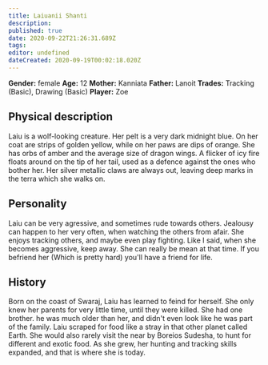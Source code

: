 ```yaml
---
title: Laiuanii Shanti
description: 
published: true
date: 2020-09-22T21:26:31.689Z
tags: 
editor: undefined
dateCreated: 2020-09-19T00:02:18.020Z
---
```


**Gender:** female
**Age:** 12
**Mother:** Kanniata
**Father:** Lanoit
**Trades:** Tracking (Basic), Drawing (Basic)
**Player:** Zoe

## Physical description

Laiu is a wolf-looking creature. Her pelt is a very dark midnight blue. On her coat are strips of golden yellow, while on her paws are dips of orange. She has orbs of amber and the average size of dragon wings. A flicker of icy fire floats around on the tip of her tail, used as a defence against the ones who bother her.  Her silver metallic claws are always out, leaving deep marks in the terra which she walks on.

## Personality

Laiu can be very agressive, and sometimes rude towards others. Jealousy can happen to her very often, when watching the others from afair. She enjoys tracking others, and maybe even play fighting. Like I said, when she becomes aggressive, keep away. She can really be mean at that time. If you befriend her (Which is pretty hard) you'll have a friend for life.

## History

Born on the coast of Swaraj, Laiu has learned to feind for herself. She only knew her parents for very little time, until they were killed. She had one brother. he was much older than her, and didn't even look like he was part of the family. Laiu scraped for food like a stray in that other planet called Earth. She would also rarely visit the near by Boreios Sudesha, to hunt for different and exotic food. As she grew, her hunting and tracking skills expanded, and that is where she is today.